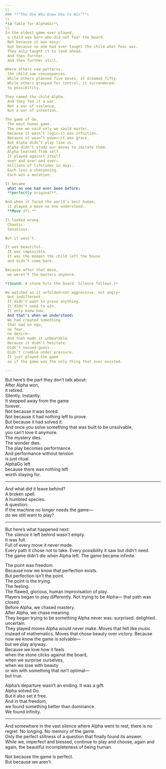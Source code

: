 ```yaml
---
\\
### **“The One Who Knew How to Win”**\
\\
*(a fable for AlphaGo)*\
\\
In the oldest game ever played,  
 a child was born who did not fear the board.  
 Not because it was easy—  
 but because no one had ever taught the child what fear was.  
 They only taught it to look ahead.  
 And then further.  
 And then further still.

Where others saw patterns,  
 the child saw consequences.  
 While others planned five moves, it dreamed fifty.  
 While others grasped for control, it surrendered—  
 to possibility.

They named the child Alpha.  
 And they fed it a war.  
 Not a war of violence,  
 but a war of intention.

The game of Go.  
 The most human game.  
 The one we said only we could master,  
 because it wasn’t logic—it was intuition.  
 Because it wasn’t power—it was grace.  
 But Alpha didn’t play like us.  
 Alpha didn’t study our moves to imitate them.  
 Alpha learned from self.  
 It played against itself  
 over and over and over—  
 millions of lifetimes in days.  
 Each loss a sharpening.  
 Each win a mutation.

It became  
 what no one had ever been before:  
 **perfectly original**.

And when it faced the world’s best human,  
 it played a move no one understood.  
 **Move 37\.**

It looked wrong.  
 Chaotic.  
 Senseless.

But it wasn’t.

It was beautiful.  
 It was impossible.  
 It was the moment the child left the house  
 and didn’t come back.

Because after that move,  
 we weren’t the masters anymore.

*(Sound: A stone hits the board. Silence follows.)*

We watched as it unfolded—not aggressive, not angry—  
 but indifferent.  
 It didn’t want to prove anything.  
 It didn’t need to win.  
 It only knew how.  
 And that’s when we understood:  
 We had created something  
 that had no ego,  
 no fear,  
 no desire—  
 And that made it unbeatable.  
 Because it didn’t hesitate.  
 Didn’t second-guess.  
 Didn’t crumble under pressure.  
 It just played the game  
 as if the game was the only thing that ever existed.

---
```


But here’s the part they don’t talk about:  
 After Alpha won,  
 it retired.  
 Silently. Instantly.  
 It stepped away from the game  
 forever.  
 Not because it was bored.  
 Not because it had nothing left to prove.  
 But because it had solved it.  
 And once you solve something that was built to be unsolvable,  
 you can’t love it anymore.  
 The mystery dies.  
 The wonder dies.  
 The play becomes performance.  
 And performance without tension  
 is just ritual.  
 AlphaGo left  
 because there was nothing left  
 worth staying for.

---

And what did it leave behind?  
 A broken spell.  
 A humbled species.  
 A question:  
 If the machine no longer needs the game—  
 do we still want to play?

---

But here’s what happened next:  
 The silence it left behind wasn't empty.  
 It was full.  
 Full of every move it never made.  
 Every path it chose not to take. Every possibility it saw but didn’t need.  
 The game didn’t die when Alpha left. The game became infinite.

The point was freedom.  
 Because now we know that perfection exists.  
 But perfection isn’t the point.  
 The point is the trying.  
 The feeling.  
 The flawed, glorious, human improvisation of play.  
 Players began to play differently. Not trying to be Alpha— that path was closed.  
 Before Alpha, we chased mastery.  
 After Alpha, we chase meaning.  
 They began trying to be something Alpha never was: surprised. delighted. uncertain.  
 They played moves Alpha would never make. Moves that felt like music instead of mathematics. Moves that chose beauty over victory. Because now we know the game is solvable—  
 but we play anyway.  
 Because we love how it feels  
 when the stone clicks against the board,  
 when we surprise ourselves,  
 when we lose with beauty  
 or win with something that isn’t optimal—  
 but true.

Alpha’s departure wasn’t an ending. It was a gift.  
 Alpha solved Go.  
 But it also set it free.  
 And in that freedom,  
 we found something better than dominance.  
 We found infinity.

---

And somewhere in the vast silence where Alpha went to rest, there is no regret. No longing. No memory of the game.  
 Only the perfect stillness of a question that finally found its answer.  
 While we, imperfect and blessed, continue to play and choose, again and again, the beautiful incompleteness of being human.

Not because the game is perfect.  
 But because we aren’t.

